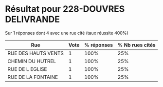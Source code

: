 # Résultat pour 228-DOUVRES DELIVRANDE

Sur 1 réponses dont 4 avec une rue cité (taux réussite 400%)

| Rue | Vote | % réponses | % Nb rues cités|
|-----|------|------------|----------------|
| RUE DES HAUTS VENTS | 1 | 100% | 25%|
| CHEMIN DU HUTREL | 1 | 100% | 25%|
| RUE DE L EGLISE | 1 | 100% | 25%|
| RUE DE LA FONTAINE | 1 | 100% | 25%|
